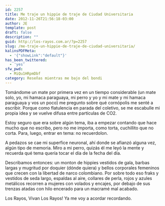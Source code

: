 ```yaml
---
id: 2257
title: Me traje un hippie de traje de Ciudad Universitaria
date: 2012-11-26T21:56:18-03:00
author: JE
template: post
draft: false
description: ""
guid: http://los-rayos.com.ar/?p=2257
slug: /me-traje-un-hippie-de-traje-de-ciudad-universitaria/
kalinsPDFMeta:
  - '{"showLink":"default"}'
has_been_twittered:
  - 'yes'
sfw_pwd:
  - MiQu1HRpmDbf
category: Reseñas mientras me bajo del bondi
---
```

Tomándome un mate por primera vez en un tiempo considerable (un mate solo, yo, mi hamaca paraguaya, mi perro y yo y mi mate y mi hamaca paraguaya y vos un poco) me pregunto sobre qué cornópolis me senté a escribir. Porque como flatulencia en parada del coletivo, se me escabulle mi propia idea y se vuelve difusa entre partículas de CO2.

Estoy seguro que era sobre algún tema, iba a empezar contando que hace mucho que no escribo, pero no me importa, como torta, cuchillito que no corta. Para, luego, entrar en tema: no recuerdolon.

A pedazos se cae mi superfice neuronal, ahí donde se afianzó alguna vez, algún tipo de memoria. Miro a mi perro, quizás él me leyó la mente y recuerda qué tema quería tocar el día de la fecha del día.

Describamos entonces: un monton de hippies vestidos de gala, barbas largas y mugritud por doquier (dónde quiera) y bellos corporales femeninos que crecen con la libertad de narco colombiano. Por sobre todo eso fraks y vestidos de seda largo, espaldas al aire, collares de perla, rojos y azules metálicos recorren a mujeres con volados y encajes, por debajo de sus trenzas atadas con hilo encerado para un macramé mal acabado.

Los Rayos, Vivan Los Rayos! Ya me voy a acordar recordando.